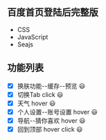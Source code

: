 ## 百度首页登陆后完整版

+ CSS
+ JavaScript
+ Seajs

## 功能列表
- [x] 换肤功能--缓存--预览 :smiley:
- [x] 切换Tab click :smiley:
- [x] 天气 hover :smiley:
- [x] 个人设置--账号设置 hover :smiley:
- [x] 导航--猜你喜欢 hover :smiley:
- [x] 回到顶部 hover click :smiley:
